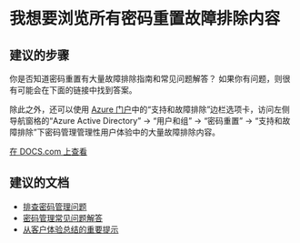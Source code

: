 <properties
    pageTitle="I want to look through all password reset threoubleshooting content"
    description="从客户体验总结的重要提示 - 提示 8"
    service="microsoft.aad"
    resource="Microsoft_AAD_IAM"
    authors="gahug"
    displayOrder="800"
    selfHelpType="resource"
    resourceTags="sspr_passwordreset"
    cloudEnvironments="public"
 />

# <a name="i-want-to-look-through-all-password-reset-threoubleshooting-content"></a>我想要浏览所有密码重置故障排除内容
## <a name="recommended-steps"></a>**建议的步骤**
你是否知道密码重置有大量故障排除指南和常见问题解答？ 如果你有问题，则很有可能会在下面的链接中找到答案。

除此之外，还可以使用 [Azure 门户](https://portal.azure.com)中的“支持和故障排除”边栏选项卡，访问左侧导航窗格的“Azure Active Directory” -> “用户和组” -> “密码重置” -> “支持和故障排除”下密码管理管理性用户体验中的大量故障排除内容。

[在 DOCS.com 上查看](https://docs.microsoft.com/azure/active-directory/active-directory-passwords-getting-started#tip-8-troubleshoot---read-our-troubleshooting-guide-and-faq-to-solve-many-issues)

## <a name="recommended-documents"></a>**建议的文档**
* [排查密码管理问题](https://docs.microsoft.com/azure/active-directory/active-directory-passwords-troubleshoot)
* [密码管理常见问题解答](https://docs.microsoft.com/azure/active-directory/active-directory-passwords-faq)
* [从客户体验总结的重要提示](https://docs.microsoft.com/azure/active-directory/active-directory-passwords-getting-started#top-tips-from-our-customers-to-read-before-you-begin)

